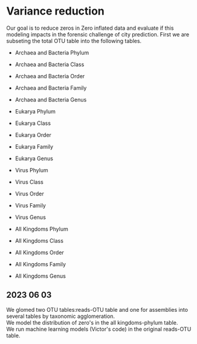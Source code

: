 # Variance reduction
Our goal is to reduce zeros in Zero inflated data and evaluate if this modeling impacts in the forensic challenge of city prediction. 
First we are subseting the total OTU table into the following tables.

- Archaea and Bacteria Phylum    
- Archaea and Bacteria Class    
- Archaea and Bacteria Order   
- Archaea and Bacteria Family   
- Archaea and Bacteria Genus  

- Eukarya Phylum  
- Eukarya Class   
- Eukarya Order  
- Eukarya Family   
- Eukarya Genus  

- Virus Phylum   
- Virus Class   
- Virus Order   
- Virus Family   
- Virus Genus  

- All Kingdoms Phylum   
- All Kingdoms Class   
- All Kingdoms Order   
- All Kingdoms Family   
- All Kingdoms Genus  

## 2023 06 03  
We glomed two OTU tables:reads-OTU table and one for assemblies into several tables by taxonomic agglomeration.  
We model the distribution of zero's in the all kingdoms-phylum table.  
We run machine learning models (Victor's code) in the original reads-OTU table. 
